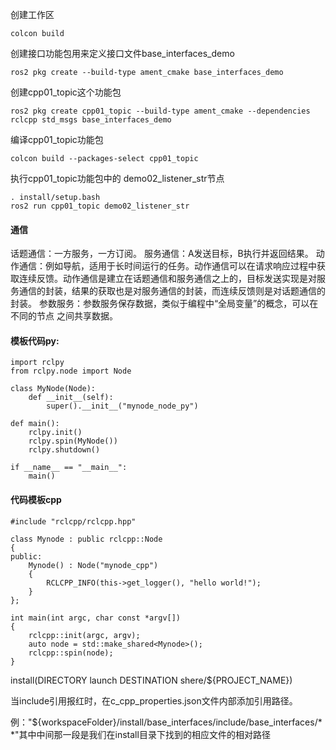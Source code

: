 创建工作区
```
colcon build
```

创建接口功能包用来定义接口文件base_interfaces_demo
```
ros2 pkg create --build-type ament_cmake base_interfaces_demo
```

创建cpp01_topic这个功能包
```
ros2 pkg create cpp01_topic --build-type ament_cmake --dependencies rclcpp std_msgs base_interfaces_demo
```

编译cpp01_topic功能包
```
colcon build --packages-select cpp01_topic
```

执行cpp01_topic功能包中的 demo02_listener_str节点
```
. install/setup.bash 
ros2 run cpp01_topic demo02_listener_str
```


#### 通信
话题通信：一方服务，一方订阅。
服务通信：A发送目标，B执行并返回结果。
动作通信：例如导航，适用于长时间运行的任务。动作通信可以在请求响应过程中获
		取连续反馈。动作通信是建立在话题通信和服务通信之上的，目标发送实现是对服务通信的封装，结果的获取也是对服务通信的封装，而连续反馈则是对话题通信的封装。
参数服务：参数服务保存数据，类似于编程中“全局变量”的概念，可以在不同的节点
		之间共享数据。


#### 模板代码py:
```
import rclpy
from rclpy.node import Node

class MyNode(Node):
    def __init__(self):
        super().__init__("mynode_node_py")

def main():
    rclpy.init()
    rclpy.spin(MyNode())
    rclpy.shutdown()

if __name__ == "__main__":
    main()
```

#### 代码模板cpp
```
#include "rclcpp/rclcpp.hpp"

class Mynode : public rclcpp::Node
{
public:
    Mynode() : Node("mynode_cpp")
    {
        RCLCPP_INFO(this->get_logger(), "hello world!");
    }
};

int main(int argc, char const *argv[])
{
    rclcpp::init(argc, argv);
    auto node = std::make_shared<Mynode>();
    rclcpp::spin(node);
}

```

install(DIRECTORY launch DESTINATION shere/${PROJECT_NAME})

当include引用报红时，在c_cpp_properties.json文件内部添加引用路径。

例："${workspaceFolder}/install/base_interfaces/include/base_interfaces/* *"其中中间那一段是我们在install目录下找到的相应文件的相对路径

